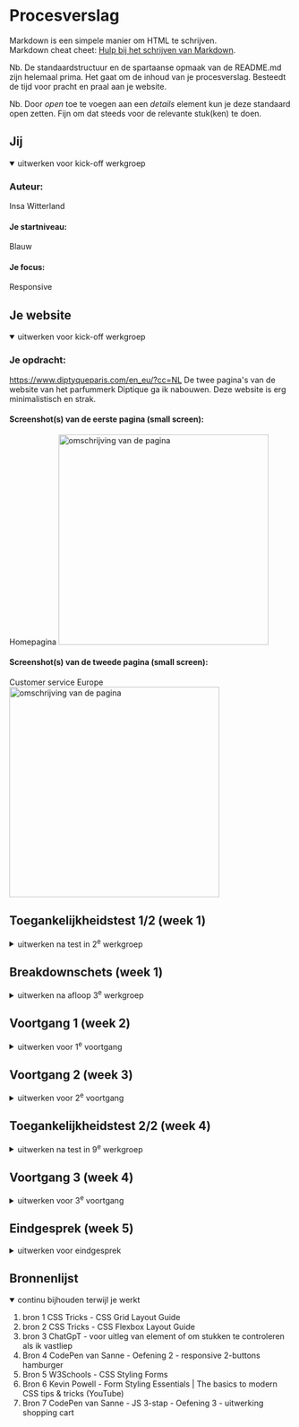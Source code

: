 # Procesverslag
Markdown is een simpele manier om HTML te schrijven.  
Markdown cheat cheet: [Hulp bij het schrijven van Markdown](https://github.com/adam-p/markdown-here/wiki/Markdown-Cheatsheet).

Nb. De standaardstructuur en de spartaanse opmaak van de README.md zijn helemaal prima. Het gaat om de inhoud van je procesverslag. Besteedt de tijd voor pracht en praal aan je website.

Nb. Door *open* toe te voegen aan een *details* element kun je deze standaard open zetten. Fijn om dat steeds voor de relevante stuk(ken) te doen.





## Jij

<details open>
  <summary>uitwerken voor kick-off werkgroep</summary>

  ### Auteur:
  Insa Witterland

  #### Je startniveau:
  Blauw

  #### Je focus:
  Responsive
 
</details>





## Je website

<details open>
  <summary>uitwerken voor kick-off werkgroep</summary>

  ### Je opdracht:
  https://www.diptyqueparis.com/en_eu/?cc=NL De twee pagina's van de website van het parfummerk Diptique ga ik nabouwen. Deze website is erg minimalistisch en strak.
  #### Screenshot(s) van de eerste pagina (small screen): 
  Homepagina
  <img src="readme-images/diptiquep1.png" width="375px" alt="omschrijving van de pagina">

  #### Screenshot(s) van de tweede pagina (small screen):
  Customer service Europe
  <img src="readme-images/diptiquep2.png" width="375px" alt="omschrijving van de pagina">
 
</details>



## Toegankelijkheidstest 1/2 (week 1)

<details>
  <summary>uitwerken na test in 2<sup>e</sup> werkgroep</summary>

  ### Bevindingen
De website van Diptyque is erg makkelijk te navigeren met een screenreader. De layout is minimalistisch en heeft een goede flow. Elk element wordt kort en duidelijk benoemd. Er zijn wel wat afbeeldingen die "Image empty" aangeven. Hier zou nog verbetering in kunnen komen. Verder is het contrast goed, want er zijn veel zwarte letters op een witte achtergrond. Een minimalistisch maar strak ontwerp dat werkt. Aangezien het een luxe parfummerk is, is het goed dat het erg inclusief is. Dit staat erg professioneel. Het was een erg interessante ervaring en ik was positief verrast. Verder zijn er weinig opmerkingen. 

</details>



## Breakdownschets (week 1)

<details>
  <summary>uitwerken na afloop 3<sup>e</sup> werkgroep</summary>

  ### de hele pagina: 
  <img src="readme-images/Homepagina.png" width="375px" alt="breakdown van de hele pagina">

  ### dynamisch deel (bijv menu): 
  <img src="readme-images/nav.png" width="375px" alt="breakdown van een dynamisch deel">

</details>





## Voortgang 1 (week 2)

<details>
  <summary>uitwerken voor 1<sup>e</sup> voortgang</summary>

  ### Stand van zaken
  hier dit ging goed & dit was lastig (neem ook screenshots op van delen van je website en code)

  De grid en flexbox oefeningen gingen best oke. Beter dan gedacht. Verder vond ik het erg fijn dat we eerst code gingen leren en vervolgens pas gingen coderen. Toen ik eenmaal toekam aan de html, ging het redelijk vlot. Wat minder ging was mijn planning de afgelopen paar dagen. Ik hoop snel verder te kunnen met mijn html. Het verschil tussen article en section snap ik nog steeds niet.

  ### Agenda voor meeting
  samen met je groepje opstellen

  Zelf heb ik mijn breakdown schets laten zien en feedback gekregen op de html. Hierdoor kan ik goed aan de slag
  met het begin van mijn eerste pagina.


  ### Verslag van meeting
  Veel ging al goed. De HTML begrijp ik eindelijk. Ik mocht een aantal dingen weglaten om het makkelijker te maken.

</details>





## Voortgang 2 (week 3)

<details>
  <summary>uitwerken voor 2<sup>e</sup> voortgang</summary>

  ### Stand van zaken
  Hier dit ging goed & dit was lastig (neem ook screenshots op van delen van je website en code)

  Het beginnetje van de HTML ging redelijk vlot, aangezien ik dit vorige week heb laten zien tijdens het gesprek.
  Ik had graag meer aan de CSS willen doen, alleen ging dit door mijn verhuizing niet kwa tijd. Ik hoop vanavond nog een inhaal slag te kunnen maken.

  ### Agenda voor meeting
  samen met je groepje opstellen

  Ons groepje houdt niet echt contact, dus we bespreken het tijdens het gesprek.

  ### Verslag van meeting
  hier na afloop snel de uitkomsten van de meeting vastleggen.

  Ik was nog niet aan pagina 2 begonnen, maar ben nu geswitched van FAQ naar Contact. De contact pagina heeft een form en dat is verplicht. Verder had ik nog wat format tips gekregen. De rest van mijn HTML was prima.

  Mijn hoofdpagina:
  <img src="readme-images/week 3.png" width="375px" alt="Mijn webpagina van week 3">
  
  De nieuwe tweede pagina:
  <img src="readme-images/pagina 2.png" width="375px" alt="Pagina 2 contact">


</details>





## Toegankelijkheidstest 2/2 (week 4)

<details>
  <summary>uitwerken na test in 9<sup>e</sup> werkgroep</summary>

  ### Bevindingen
  Lijst met je bevindingen die in de test naar voren kwamen (geef ook aan wat er verbeterd is):
  Mijn website scorde redelijk goed op gebied van toegankelijkheid. Fatima had het getest. Mijn website heeft een betere heading structuur, alt tekst en navigatie dan de originele website. Ik zou nog een aantal buttons kunnen verstoppen of een aantal teksten kunnen uitbreiden.. Dit gaat over pagina 1, aangezien ik pagina 2 nog niet heb.

<img src="readme-images/WCAG checklist_Pagina_1_Afbeelding_0001.png" width="375px" alt="scan van checklist">
<img src="readme-images/WCAG checklist_Pagina_2_Afbeelding_0001.png" width="375px" alt="scan van checklist">
<img src="readme-images/WCAG checklist_Pagina_3_Afbeelding_0001.png" width="375px" alt="scan van checklist">
<img src="readme-images/WCAG checklist_Pagina_4_Afbeelding_0001.png" width="375px" alt="scan van checklist">
<img src="readme-images/WCAG checklist_Pagina_5_Afbeelding_0001.png" width="375px" alt="scan van checklist">
</details>





## Voortgang 3 (week 4)

<details>
  <summary>uitwerken voor 3<sup>e</sup> voortgang</summary>

  ### Stand van zaken
  hier dit ging goed & dit was lastig (neem ook screenshots op van delen van je website en code)
  <img src="readme-images/week 4.png" width="375px" alt="Pagina 2 contact">
  <img src="readme-images/week 4 stand van zaken.png" width="375px" alt="Pagina 2 contact">

  ### Agenda voor meeting
  samen met je groepje opstellen
  
   Websites bespreken en laten zien waar we moeite mee hadden.


  ### Verslag van meeting
  hier na afloop snel de uitkomsten van de meeting vastleggen
  
  We hebben ons werk laten zien. De ene student had veelste veel divjes, de ander problemen met muziek afspelen op javascript en de ander liep vast bij een hamburger menu. Samen hebben we kunnen kijken naar de code en kunnen bespreken wat goede oplossingen zijn. Programmeren verloopt bij mij best goed. Ik loop niet lang vast bij problemen en kom er redelijk snel uit. Nu moet ik beginnen aan mijn tweede pagina en focus states toe gaan voegen.

  Ik heb leren nesten van css class zodat ik niet telkens .home hoef te typen. Had gehoopt dit eerder te weten.

  Later had ik mijn code door de W3C validator gedaan en kwam erachter dat mijn mappen structuur niet goed is. Dit moet ik nu handmatig aan gaan passen.

</details>





## Eindgesprek (week 5)

<details>
  <summary>uitwerken voor eindgesprek</summary>

  ### Je uitkomst - karakteristiek screenshots:
  <img src="readme-images/screenshoteind1.png" width="375px" alt="uitkomst">
  <img src="readme-images/screenshoteind2.png" width="375px" alt="uitkomst">
  (De screenshots zijn niet helemaal goed, beetje versprongen)


  ### Dit ging goed/Heb ik geleerd: 
 Ik heb enorm veel geleerd. Van css selectors tot aan een website responsive maken. 
 Voorheen moest ik letterlijk alles opzoeken, maar het gaat steeds vlotter allemaal.



  ### Dit was lastig/Is niet gelukt:

  <img src="readme-images/versprongen header 1.png" width="375px" alt="screenshot">
  <img src="readme-images/versprongen header 2.png" width="375px" alt="screenshot">
  
  Doordat bij pagina twee de H1 veranderde versprong het logo helemaal in de header en daardoor klopte niks meer.. met veel moeite heb ik het kunnen oplossen.

  <img src="readme-images/divvergeten.png" width="375px" alt="screenshot">
  
  Om de HTML voor de screenreader goed te houden heb ik de H2 boven de img gezet, alleen nu ik het achteraf responsive ging maken kwam ik een parent element tekort voor de tekst.
  Dit heb ik met @media (min-width) flex row proberen op te lossen, maar kom niet verder dan dit. Daarom heb ik na veel moeite toch maar een div toegevoegd...

  Op pagina 2 had ik een ul in de form gebruikt. Dit mag blijkbaar niet, dus heb ik het aangepast naar divjes. Ik had al CSS styling, dus dit kostte echt weer wat tijd.

  Een ding waar ik veel tijd aan kwijt was en niet lukte was de fixed/ sticky header. Om items aan je shopping bag toe te kunnen voegen moet je natuurlijk de header kunnen zien, dus ik vond het jammer dat dat niet gelukt was. 

  Het laatste wat mij niet lukte was op het einde een img laten veranderen door een hover. Dan moest ik weer tags gaan toevoegen en dan versprong mijn CSS weer. Hier had ik geen tijd voor om het goed uit te zoeken.


  Als ik meer tijd had zou ik...
  - De "Best sellers" een hover img geven zodat je de achterkant van de fles kunt zien.
  - Een animatietje toevoegen
  - Betere aantoningen contact formulier
  - Header sticky maken...
  - Alles net iets beter maken

</details>





## Bronnenlijst

<details open>
  <summary>continu bijhouden terwijl je werkt</summary>

  1. bron 1 CSS Tricks - CSS Grid Layout Guide
  2. bron 2 CSS Tricks - CSS Flexbox Layout Guide
  3. bron 3 ChatGpT - voor uitleg van element of om stukken te controleren als ik vastliep
  4. Bron 4 CodePen van Sanne - Oefening 2 - responsive  2-buttons hamburger
  5. Bron 5 W3Schools - CSS Styling Forms
  6. Bron 6 Kevin Powell - Form Styling Essentials | The basics to modern CSS tips & tricks (YouTube)
  7. Bron 7 CodePen van Sanne - JS 3-stap - Oefening 3 - uitwerking shopping cart

</details>
